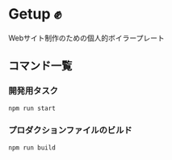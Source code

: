 # Getup ✊

Webサイト制作のための個人的ボイラープレート

## コマンド一覧

### 開発用タスク
```bash
npm run start
```

### プロダクションファイルのビルド

```bash
npm run build
```